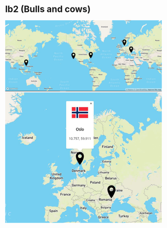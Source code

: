 # lb2 (Bulls and cows)

![screenshot](screenshot.JPG "Приклад роботи програми")
![screenshot](screenshot1.JPG "Приклад роботи програми")
